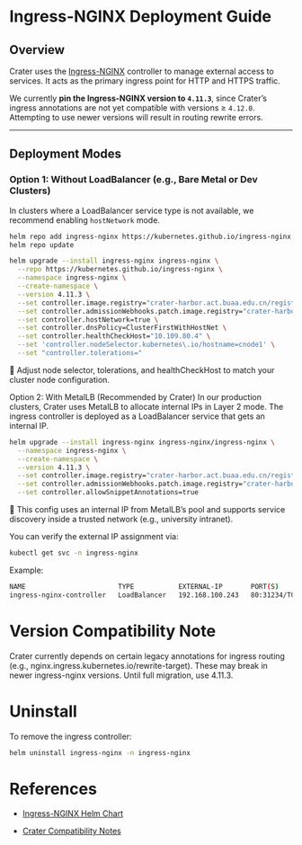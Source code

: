 # Ingress-NGINX Deployment Guide

## Overview

Crater uses the [Ingress-NGINX](https://kubernetes.github.io/ingress-nginx/) controller to manage external access to services. It acts as the primary ingress point for HTTP and HTTPS traffic.

We currently **pin the Ingress-NGINX version to `4.11.3`**, since Crater’s ingress annotations are not yet compatible with versions ≥ `4.12.0`. Attempting to use newer versions will result in routing rewrite errors.

---

## Deployment Modes

### Option 1: Without LoadBalancer (e.g., Bare Metal or Dev Clusters)

In clusters where a LoadBalancer service type is not available, we recommend enabling `hostNetwork` mode.

```bash
helm repo add ingress-nginx https://kubernetes.github.io/ingress-nginx
helm repo update

helm upgrade --install ingress-nginx ingress-nginx \
  --repo https://kubernetes.github.io/ingress-nginx \
  --namespace ingress-nginx \
  --create-namespace \
  --version 4.11.3 \
  --set controller.image.registry="crater-harbor.act.buaa.edu.cn/registry.k8s.io" \
  --set controller.admissionWebhooks.patch.image.registry="crater-harbor.act.buaa.edu.cn/registry.k8s.io" \
  --set controller.hostNetwork=true \
  --set controller.dnsPolicy=ClusterFirstWithHostNet \
  --set controller.healthCheckHost="10.109.80.4" \
  --set 'controller.nodeSelector.kubernetes\.io/hostname=cnode1' \
  --set "controller.tolerations="
```

🔧 Adjust node selector, tolerations, and healthCheckHost to match your cluster node configuration.

Option 2: With MetalLB (Recommended by Crater)
In our production clusters, Crater uses MetalLB to allocate internal IPs in Layer 2 mode. The ingress controller is deployed as a LoadBalancer service that gets an internal IP.

```bash
helm upgrade --install ingress-nginx ingress-nginx/ingress-nginx \
  --namespace ingress-nginx \
  --create-namespace \
  --version 4.11.3 \
  --set controller.image.registry="crater-harbor.act.buaa.edu.cn/registry.k8s.io" \
  --set controller.admissionWebhooks.patch.image.registry="crater-harbor.act.buaa.edu.cn/registry.k8s.io" \
  --set controller.allowSnippetAnnotations=true
```

📌 This config uses an internal IP from MetalLB’s pool and supports service discovery inside a trusted network (e.g., university intranet).

You can verify the external IP assignment via:
```bash
kubectl get svc -n ingress-nginx
```

Example:

```bash
NAME                       TYPE           EXTERNAL-IP       PORT(S)
ingress-nginx-controller   LoadBalancer   192.168.100.243   80:31234/TCP,443:31235/TCP
```

# Version Compatibility Note
Crater currently depends on certain legacy annotations for ingress routing (e.g., nginx.ingress.kubernetes.io/rewrite-target). These may break in newer ingress-nginx versions. Until full migration, use 4.11.3.

# Uninstall
To remove the ingress controller:

```bash
helm uninstall ingress-nginx -n ingress-nginx
```
# References

* [Ingress-NGINX Helm Chart](https://github.com/kubernetes/ingress-nginx)

* [Crater Compatibility Notes](../README.md)